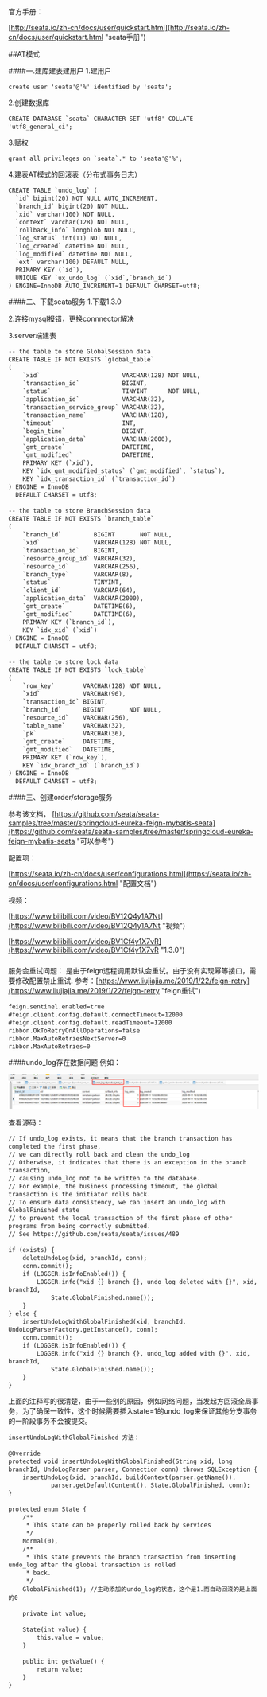 

官方手册：

[http://seata.io/zh-cn/docs/user/quickstart.html](http://seata.io/zh-cn/docs/user/quickstart.html "seata手册")

##AT模式

####一.建库建表建用户
1.建用户

	create user 'seata'@'%' identified by 'seata';

2.创建数据库

	CREATE DATABASE `seata` CHARACTER SET 'utf8' COLLATE 'utf8_general_ci';

3.赋权

	grant all privileges on `seata`.* to 'seata'@'%';

4.建表AT模式的回滚表（分布式事务日志）

	CREATE TABLE `undo_log` (
	  `id` bigint(20) NOT NULL AUTO_INCREMENT,
	  `branch_id` bigint(20) NOT NULL,
	  `xid` varchar(100) NOT NULL,
	  `context` varchar(128) NOT NULL,
	  `rollback_info` longblob NOT NULL,
	  `log_status` int(11) NOT NULL,
	  `log_created` datetime NOT NULL,
	  `log_modified` datetime NOT NULL,
	  `ext` varchar(100) DEFAULT NULL,
	  PRIMARY KEY (`id`),
	  UNIQUE KEY `ux_undo_log` (`xid`,`branch_id`)
	) ENGINE=InnoDB AUTO_INCREMENT=1 DEFAULT CHARSET=utf8;

####二、下载seata服务
1.下载1.3.0

2.连接mysql报错，更换connnector解决

3.server端建表

	-- the table to store GlobalSession data
	CREATE TABLE IF NOT EXISTS `global_table`
	(
	    `xid`                       VARCHAR(128) NOT NULL,
	    `transaction_id`            BIGINT,
	    `status`                    TINYINT      NOT NULL,
	    `application_id`            VARCHAR(32),
	    `transaction_service_group` VARCHAR(32),
	    `transaction_name`          VARCHAR(128),
	    `timeout`                   INT,
	    `begin_time`                BIGINT,
	    `application_data`          VARCHAR(2000),
	    `gmt_create`                DATETIME,
	    `gmt_modified`              DATETIME,
	    PRIMARY KEY (`xid`),
	    KEY `idx_gmt_modified_status` (`gmt_modified`, `status`),
	    KEY `idx_transaction_id` (`transaction_id`)
	) ENGINE = InnoDB
	  DEFAULT CHARSET = utf8;
	
	-- the table to store BranchSession data
	CREATE TABLE IF NOT EXISTS `branch_table`
	(
	    `branch_id`         BIGINT       NOT NULL,
	    `xid`               VARCHAR(128) NOT NULL,
	    `transaction_id`    BIGINT,
	    `resource_group_id` VARCHAR(32),
	    `resource_id`       VARCHAR(256),
	    `branch_type`       VARCHAR(8),
	    `status`            TINYINT,
	    `client_id`         VARCHAR(64),
	    `application_data`  VARCHAR(2000),
	    `gmt_create`        DATETIME(6),
	    `gmt_modified`      DATETIME(6),
	    PRIMARY KEY (`branch_id`),
	    KEY `idx_xid` (`xid`)
	) ENGINE = InnoDB
	  DEFAULT CHARSET = utf8;
	
	-- the table to store lock data
	CREATE TABLE IF NOT EXISTS `lock_table`
	(
	    `row_key`        VARCHAR(128) NOT NULL,
	    `xid`            VARCHAR(96),
	    `transaction_id` BIGINT,
	    `branch_id`      BIGINT       NOT NULL,
	    `resource_id`    VARCHAR(256),
	    `table_name`     VARCHAR(32),
	    `pk`             VARCHAR(36),
	    `gmt_create`     DATETIME,
	    `gmt_modified`   DATETIME,
	    PRIMARY KEY (`row_key`),
	    KEY `idx_branch_id` (`branch_id`)
	) ENGINE = InnoDB
	  DEFAULT CHARSET = utf8;

####三、创建order/storage服务

参考该文档，
[https://github.com/seata/seata-samples/tree/master/springcloud-eureka-feign-mybatis-seata](https://github.com/seata/seata-samples/tree/master/springcloud-eureka-feign-mybatis-seata "可以参考")

配置项：

[https://seata.io/zh-cn/docs/user/configurations.html](https://seata.io/zh-cn/docs/user/configurations.html "配置文档")

视频：

[https://www.bilibili.com/video/BV12Q4y1A7Nt](https://www.bilibili.com/video/BV12Q4y1A7Nt "视频")

[https://www.bilibili.com/video/BV1Cf4y1X7vR](https://www.bilibili.com/video/BV1Cf4y1X7vR "1.3.0")


###
服务会重试问题：
是由于feign远程调用默认会重试。由于没有实现幂等接口，需要修改配置禁止重试.
参考：[https://www.liujiajia.me/2019/1/22/feign-retry](https://www.liujiajia.me/2019/1/22/feign-retry "feign重试")

	feign.sentinel.enabled=true
	#feign.client.config.default.connectTimeout=12000
	#feign.client.config.default.readTimeout=12000
	ribbon.OkToRetryOnAllOperations=false
	ribbon.MaxAutoRetriesNextServer=0
	ribbon.MaxAutoRetries=0

####undo_log存在数据问题
例如：

![undo_log](doc_pic/seata_undolog.PNG  "undo_log")

查看源码：

	// If undo_log exists, it means that the branch transaction has completed the first phase,
    // we can directly roll back and clean the undo_log
    // Otherwise, it indicates that there is an exception in the branch transaction,
    // causing undo_log not to be written to the database.
    // For example, the business processing timeout, the global transaction is the initiator rolls back.
    // To ensure data consistency, we can insert an undo_log with GlobalFinished state
    // to prevent the local transaction of the first phase of other programs from being correctly submitted.
    // See https://github.com/seata/seata/issues/489

    if (exists) {
        deleteUndoLog(xid, branchId, conn);
        conn.commit();
        if (LOGGER.isInfoEnabled()) {
            LOGGER.info("xid {} branch {}, undo_log deleted with {}", xid, branchId,
                State.GlobalFinished.name());
        }
    } else {
        insertUndoLogWithGlobalFinished(xid, branchId, UndoLogParserFactory.getInstance(), conn);
        conn.commit();
        if (LOGGER.isInfoEnabled()) {
            LOGGER.info("xid {} branch {}, undo_log added with {}", xid, branchId,
                State.GlobalFinished.name());
        }
    }	

上面的注释写的很清楚，由于一些别的原因，例如网络问题，当发起方回滚全局事务，为了确保一致性，这个时候需要插入state=1的undo_log来保证其他分支事务的一阶段事务不会被提交。

	insertUndoLogWithGlobalFinished 方法：
	
    @Override
    protected void insertUndoLogWithGlobalFinished(String xid, long branchId, UndoLogParser parser, Connection conn) throws SQLException {
        insertUndoLog(xid, branchId, buildContext(parser.getName()),
                parser.getDefaultContent(), State.GlobalFinished, conn);
    }

	protected enum State {
        /**
         * This state can be properly rolled back by services
         */
        Normal(0),
        /**
         * This state prevents the branch transaction from inserting undo_log after the global transaction is rolled
         * back.
         */
        GlobalFinished(1); //主动添加的undo_log的状态，这个是1.而自动回滚的是上面的0

        private int value;

        State(int value) {
            this.value = value;
        }

        public int getValue() {
            return value;
        }
    }
	

